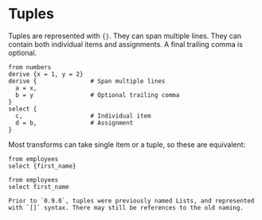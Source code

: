 # Tuples

Tuples are represented with `{}`. They can span multiple lines. They can contain
both individual items and assignments. A final trailing comma is optional.

```prql
from numbers
derive {x = 1, y = 2}
derive {               # Span multiple lines
  a = x,
  b = y                # Optional trailing comma
}
select {
  c,                   # Individual item
  d = b,               # Assignment
}
```

Most transforms can take single item or a tuple, so these are equivalent:

```prql
from employees
select {first_name}
```

```prql
from employees
select first_name
```

```admonish note
Prior to `0.9.0`, tuples were previously named Lists, and represented with `[]` syntax. There may still be references to the old naming.
```
